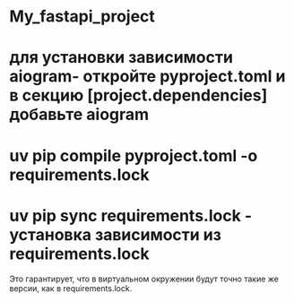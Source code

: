 # My_fastapi_project
# для установки зависимости aiogram- откройте pyproject.toml и в секцию [project.dependencies] добавьте aiogram
# uv pip compile pyproject.toml -o requirements.lock
# uv pip sync requirements.lock - установка зависимости  из  requirements.lock
Это гарантирует, что в виртуальном окружении будут точно такие же версии, как в requirements.lock.